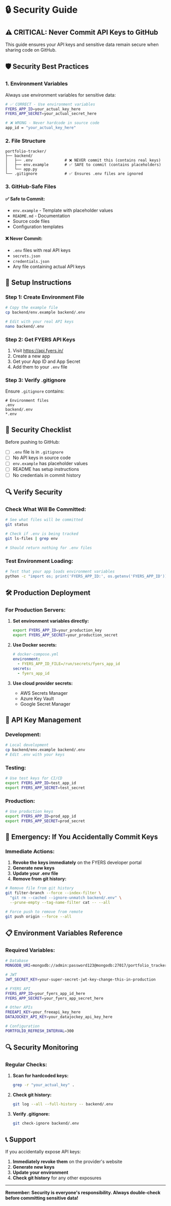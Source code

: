 # 🔒 Security Guide

## ⚠️ **CRITICAL: Never Commit API Keys to GitHub**

This guide ensures your API keys and sensitive data remain secure when sharing code on GitHub.

## 🛡️ **Security Best Practices**

### 1. **Environment Variables**
Always use environment variables for sensitive data:

```bash
# ✅ CORRECT - Use environment variables
FYERS_APP_ID=your_actual_key_here
FYERS_APP_SECRET=your_actual_secret_here

# ❌ WRONG - Never hardcode in source code
app_id = "your_actual_key_here"
```

### 2. **File Structure**
```
portfolio-tracker/
├── backend/
│   ├── .env              # ❌ NEVER commit this (contains real keys)
│   ├── env.example       # ✅ SAFE to commit (contains placeholders)
│   └── app.py
└── .gitignore            # ✅ Ensures .env files are ignored
```

### 3. **GitHub-Safe Files**

#### ✅ **Safe to Commit:**
- `env.example` - Template with placeholder values
- `README.md` - Documentation
- Source code files
- Configuration templates

#### ❌ **Never Commit:**
- `.env` files with real API keys
- `secrets.json`
- `credentials.json`
- Any file containing actual API keys

## 🔧 **Setup Instructions**

### Step 1: Create Environment File
```bash
# Copy the example file
cp backend/env.example backend/.env

# Edit with your real API keys
nano backend/.env
```

### Step 2: Get FYERS API Keys
1. Visit https://api.fyers.in/
2. Create a new app
3. Get your App ID and App Secret
4. Add them to your `.env` file

### Step 3: Verify .gitignore
Ensure `.gitignore` contains:
```gitignore
# Environment files
.env
backend/.env
*.env
```

## 🚨 **Security Checklist**

Before pushing to GitHub:

- [ ] `.env` file is in `.gitignore`
- [ ] No API keys in source code
- [ ] `env.example` has placeholder values
- [ ] README has setup instructions
- [ ] No credentials in commit history

## 🔍 **Verify Security**

### Check What Will Be Committed:
```bash
# See what files will be committed
git status

# Check if .env is being tracked
git ls-files | grep env

# Should return nothing for .env files
```

### Test Environment Loading:
```bash
# Test that your app loads environment variables
python -c "import os; print('FYERS_APP_ID:', os.getenv('FYERS_APP_ID'))"
```

## 🛠️ **Production Deployment**

### For Production Servers:
1. **Set environment variables directly:**
   ```bash
   export FYERS_APP_ID=your_production_key
   export FYERS_APP_SECRET=your_production_secret
   ```

2. **Use Docker secrets:**
   ```yaml
   # docker-compose.yml
   environment:
     - FYERS_APP_ID_FILE=/run/secrets/fyers_app_id
   secrets:
     - fyers_app_id
   ```

3. **Use cloud provider secrets:**
   - AWS Secrets Manager
   - Azure Key Vault
   - Google Secret Manager

## 🔐 **API Key Management**

### Development:
```bash
# Local development
cp backend/env.example backend/.env
# Edit .env with your keys
```

### Testing:
```bash
# Use test keys for CI/CD
export FYERS_APP_ID=test_app_id
export FYERS_APP_SECRET=test_secret
```

### Production:
```bash
# Use production keys
export FYERS_APP_ID=prod_app_id
export FYERS_APP_SECRET=prod_secret
```

## 🚨 **Emergency: If You Accidentally Commit Keys**

### Immediate Actions:
1. **Revoke the keys immediately** on the FYERS developer portal
2. **Generate new keys**
3. **Update your .env file**
4. **Remove from git history:**

```bash
# Remove file from git history
git filter-branch --force --index-filter \
  "git rm --cached --ignore-unmatch backend/.env" \
  --prune-empty --tag-name-filter cat -- --all

# Force push to remove from remote
git push origin --force --all
```

## 📋 **Environment Variables Reference**

### Required Variables:
```bash
# Database
MONGODB_URI=mongodb://admin:password123@mongodb:27017/portfolio_tracker?authSource=admin

# JWT
JWT_SECRET_KEY=your-super-secret-jwt-key-change-this-in-production

# FYERS API
FYERS_APP_ID=your_fyers_app_id_here
FYERS_APP_SECRET=your_fyers_app_secret_here

# Other APIs
FREEAPI_KEY=your_freeapi_key_here
DATAJOCKEY_API_KEY=your_datajockey_api_key_here

# Configuration
PORTFOLIO_REFRESH_INTERVAL=300
```

## 🔍 **Security Monitoring**

### Regular Checks:
1. **Scan for hardcoded keys:**
   ```bash
   grep -r "your_actual_key" .
   ```

2. **Check git history:**
   ```bash
   git log --all --full-history -- backend/.env
   ```

3. **Verify .gitignore:**
   ```bash
   git check-ignore backend/.env
   ```

## 📞 **Support**

If you accidentally expose API keys:
1. **Immediately revoke them** on the provider's website
2. **Generate new keys**
3. **Update your environment**
4. **Check git history** for any other exposures

---

**Remember: Security is everyone's responsibility. Always double-check before committing sensitive data!** 